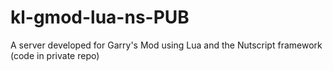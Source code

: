 # kl-gmod-lua-ns-PUB
A server developed for Garry's Mod using Lua and the Nutscript framework (code in private repo)
